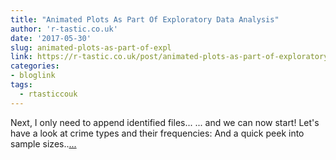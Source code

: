 ```yaml
---
title: "Animated Plots As Part Of Exploratory Data Analysis"
author: 'r-tastic.co.uk'
date: '2017-05-30'
slug: animated-plots-as-part-of-expl
link: https://r-tastic.co.uk/post/animated-plots-as-part-of-exploratory-data-analysis/
categories:
- bloglink
tags:
  - rtasticcouk
---
```


Next, I only need to append identified files... ... and we can now start! Let's have a look at crime types and their frequencies: And a quick peek into sample sizes..[... <i class="fas fa-external-link-alt"></i>](https://r-tastic.co.uk/post/animated-plots-as-part-of-exploratory-data-analysis/)

